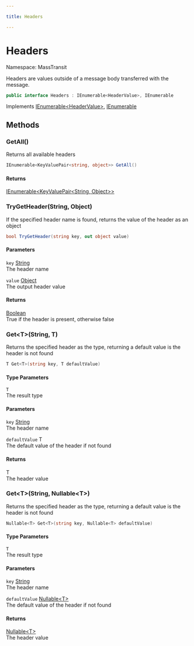 ```yaml
---

title: Headers

---
```


# Headers

Namespace: MassTransit

Headers are values outside of a message body transferred with the message.

```csharp
public interface Headers : IEnumerable<HeaderValue>, IEnumerable
```

Implements [IEnumerable\<HeaderValue\>](https://learn.microsoft.com/en-us/dotnet/api/system.collections.generic.ienumerable-1), [IEnumerable](https://learn.microsoft.com/en-us/dotnet/api/system.collections.ienumerable)

## Methods

### **GetAll()**

Returns all available headers

```csharp
IEnumerable<KeyValuePair<string, object>> GetAll()
```

#### Returns

[IEnumerable\<KeyValuePair\<String, Object\>\>](https://learn.microsoft.com/en-us/dotnet/api/system.collections.generic.ienumerable-1)<br/>

### **TryGetHeader(String, Object)**

If the specified header name is found, returns the value of the header as an object

```csharp
bool TryGetHeader(string key, out object value)
```

#### Parameters

`key` [String](https://learn.microsoft.com/en-us/dotnet/api/system.string)<br/>
The header name

`value` [Object](https://learn.microsoft.com/en-us/dotnet/api/system.object)<br/>
The output header value

#### Returns

[Boolean](https://learn.microsoft.com/en-us/dotnet/api/system.boolean)<br/>
True if the header is present, otherwise false

### **Get\<T\>(String, T)**

Returns the specified header as the type, returning a default value is the header is not found

```csharp
T Get<T>(string key, T defaultValue)
```

#### Type Parameters

`T`<br/>
The result type

#### Parameters

`key` [String](https://learn.microsoft.com/en-us/dotnet/api/system.string)<br/>
The header name

`defaultValue` T<br/>
The default value of the header if not found

#### Returns

T<br/>
The header value

### **Get\<T\>(String, Nullable\<T\>)**

Returns the specified header as the type, returning a default value is the header is not found

```csharp
Nullable<T> Get<T>(string key, Nullable<T> defaultValue)
```

#### Type Parameters

`T`<br/>
The result type

#### Parameters

`key` [String](https://learn.microsoft.com/en-us/dotnet/api/system.string)<br/>
The header name

`defaultValue` [Nullable\<T\>](https://learn.microsoft.com/en-us/dotnet/api/system.nullable-1)<br/>
The default value of the header if not found

#### Returns

[Nullable\<T\>](https://learn.microsoft.com/en-us/dotnet/api/system.nullable-1)<br/>
The header value
